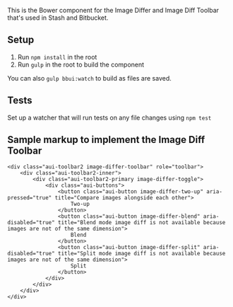 This is the Bower component for the Image Differ and Image Diff Toolbar that's used in Stash and Bitbucket.

## Setup

1. Run `npm install` in the root
1. Run `gulp` in the root to build the component

You can also `gulp bbui:watch` to build as files are saved.

## Tests
Set up a watcher that will run tests on any file changes using `npm test`


## Sample markup to implement the Image Diff Toolbar

```
<div class="aui-toolbar2 image-differ-toolbar" role="toolbar">
    <div class="aui-toolbar2-inner">
        <div class="aui-toolbar2-primary image-differ-toggle">
            <div class="aui-buttons">
                <button class="aui-button image-differ-two-up" aria-pressed="true" title="Compare images alongside each other">
                    Two-up
                </button>
                <button class="aui-button image-differ-blend" aria-disabled="true" title="Blend mode image diff is not available because images are not of the same dimension">
                    Blend
                </button>
                <button class="aui-button image-differ-split" aria-disabled="true" title="Split mode image diff is not available because images are not of the same dimension">
                    Split
                </button>
            </div>
        </div>
    </div>
</div>
```
